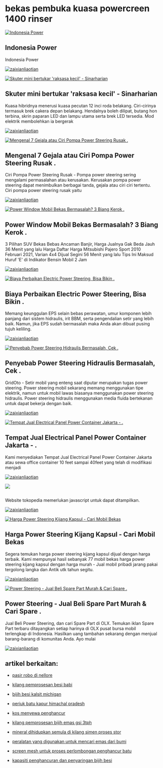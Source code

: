 # bekas pembuka kuasa powercreen 1400 rinser
<a href="https://mnn.zoosnet.net/LR/Chatpre.aspx?id=MNN94995150&p=https://topgrinding.com/" target="_blank">![Indonesia Power](https://github.com/technlg/images/blob/main/37.jpg)</a>
## Indonesia Power
Indonesia Power
<a href="https://mnn.zoosnet.net/LR/Chatpre.aspx?id=MNN94995150&p=https://topgrinding.com/" target="_blank"><img src="https://github.com/technlg/images/raw/main/chat11.jpg" alt="zaixianliaotian"/></a><a href="//whatsapp.shibangsoft.com/WhatsApp.php" ><img src="https://github.com/technlg/images/raw/main/chat11.png" alt=""></a>
<a href="https://mnn.zoosnet.net/LR/Chatpre.aspx?id=MNN94995150&p=https://topgrinding.com/" target="_blank">![Skuter mini bertukar 'raksasa kecil' - Sinarharian](https://github.com/technlg/images/blob/main/62.jpg)</a>
## Skuter mini bertukar 'raksasa kecil' - Sinarharian
Kuasa hibridnya menerusi kuasa pecutan 12 inci roda belakang. Ciri-cirinya termasuk brek cakera depan belakang. Hendalnya boleh dilipat, butang hon terbina, skrin paparan LED dan lampu utama serta brek LED tersedia. Mod elektrik membolehkan ia bergerak
<a href="https://mnn.zoosnet.net/LR/Chatpre.aspx?id=MNN94995150&p=https://topgrinding.com/" target="_blank"><img src="https://github.com/technlg/images/raw/main/chat11.jpg" alt="zaixianliaotian"/></a><a href="//whatsapp.shibangsoft.com/WhatsApp.php" ><img src="https://github.com/technlg/images/raw/main/chat11.png" alt=""></a>
<a href="https://mnn.zoosnet.net/LR/Chatpre.aspx?id=MNN94995150&p=https://topgrinding.com/" target="_blank">![Mengenal 7 Gejala atau Ciri Pompa Power Steering Rusak .](https://github.com/technlg/images/blob/main/43.jpg)</a>
## Mengenal 7 Gejala atau Ciri Pompa Power Steering Rusak .
Ciri Pompa Power Steering Rusak - Pompa power steering sering mengalami permasalahan atau kerusakan. Kerusakan pompa power steering dapat menimbulkan berbagai tanda, gejala atau ciri ciri tertentu. Ciri pompa power steering rusak yaitu
<a href="https://mnn.zoosnet.net/LR/Chatpre.aspx?id=MNN94995150&p=https://topgrinding.com/" target="_blank"><img src="https://github.com/technlg/images/raw/main/chat11.jpg" alt="zaixianliaotian"/></a><a href="//whatsapp.shibangsoft.com/WhatsApp.php" ><img src="https://github.com/technlg/images/raw/main/chat11.png" alt=""></a>
<a href="https://mnn.zoosnet.net/LR/Chatpre.aspx?id=MNN94995150&p=https://topgrinding.com/" target="_blank">![Power Window Mobil Bekas Bermasalah? 3 Biang Kerok .](https://github.com/technlg/images/blob/main/17.jpg)</a>
## Power Window Mobil Bekas Bermasalah? 3 Biang Kerok .
3 Pilihan SUV Bekas Bebas Ancaman Banjir, Harga Jualnya Gak Beda Jauh 36 Menit yang lalu Harga Daftar Harga Mitsubishi Pajero Sport 2010 Februari 2021, Varian 4x4 Dijual Segini 56 Menit yang lalu Tips Ini Maksud Huruf 'E' di Indikator Bensin Mobil 2 Jam 
<a href="https://mnn.zoosnet.net/LR/Chatpre.aspx?id=MNN94995150&p=https://topgrinding.com/" target="_blank"><img src="https://github.com/technlg/images/raw/main/chat11.jpg" alt="zaixianliaotian"/></a><a href="//whatsapp.shibangsoft.com/WhatsApp.php" ><img src="https://github.com/technlg/images/raw/main/chat11.png" alt=""></a>
<a href="https://mnn.zoosnet.net/LR/Chatpre.aspx?id=MNN94995150&p=https://topgrinding.com/" target="_blank">![Biaya Perbaikan Electric Power Steering, Bisa Bikin .](https://github.com/technlg/images/blob/main/61.jpg)</a>
## Biaya Perbaikan Electric Power Steering, Bisa Bikin .
Memang keunggulan EPS selain bebas perawatan, umur komponen lebih panjang dari sistem hidraulis, irit BBM, serta pengendalian setir yang lebih baik. Namun, jika EPS sudah bermasalah maka Anda akan dibuat pusing tujuh keliling.
<a href="https://mnn.zoosnet.net/LR/Chatpre.aspx?id=MNN94995150&p=https://topgrinding.com/" target="_blank"><img src="https://github.com/technlg/images/raw/main/chat11.jpg" alt="zaixianliaotian"/></a><a href="//whatsapp.shibangsoft.com/WhatsApp.php" ><img src="https://github.com/technlg/images/raw/main/chat11.png" alt=""></a>
<a href="https://mnn.zoosnet.net/LR/Chatpre.aspx?id=MNN94995150&p=https://topgrinding.com/" target="_blank">![Penyebab Power Steering Hidraulis Bermasalah, Cek .](https://github.com/technlg/images/blob/main/17.jpg)</a>
## Penyebab Power Steering Hidraulis Bermasalah, Cek .
GridOto - Setir mobil yang enteng saat diputar merupakan tugas power steering. Power steering mobil sekarang memang menggunakan tipe elektrik, namun untuk mobil lawas biasanya menggunakan power steering hidraulis. Power steering hidraulis menggunakan media fluida bertekanan untuk dapat bekerja dengan baik. 
<a href="https://mnn.zoosnet.net/LR/Chatpre.aspx?id=MNN94995150&p=https://topgrinding.com/" target="_blank"><img src="https://github.com/technlg/images/raw/main/chat11.jpg" alt="zaixianliaotian"/></a><a href="//whatsapp.shibangsoft.com/WhatsApp.php" ><img src="https://github.com/technlg/images/raw/main/chat11.png" alt=""></a>
<a href="https://mnn.zoosnet.net/LR/Chatpre.aspx?id=MNN94995150&p=https://topgrinding.com/" target="_blank">![Tempat Jual Electrical Panel Power Container Jakarta - .](https://github.com/technlg/images/blob/main/44.jpg)</a>
## Tempat Jual Electrical Panel Power Container Jakarta - .
Kami menyediakan Tempat Jual Electrical Panel Power Container Jakarta atau sewa office container 10 feet sampai 40feet yang telah di modifikasi menjadi
<a href="https://mnn.zoosnet.net/LR/Chatpre.aspx?id=MNN94995150&p=https://topgrinding.com/" target="_blank"><img src="https://github.com/technlg/images/raw/main/chat11.jpg" alt="zaixianliaotian"/></a><a href="//whatsapp.shibangsoft.com/WhatsApp.php" ><img src="https://github.com/technlg/images/raw/main/chat11.png" alt=""></a>
<a href="https://mnn.zoosnet.net/LR/Chatpre.aspx?id=MNN94995150&p=https://topgrinding.com/" target="_blank">![](https://github.com/technlg/images/blob/main/51.jpg)</a>
## 
Website tokopedia memerlukan javascript untuk dapat ditampilkan.
<a href="https://mnn.zoosnet.net/LR/Chatpre.aspx?id=MNN94995150&p=https://topgrinding.com/" target="_blank"><img src="https://github.com/technlg/images/raw/main/chat11.jpg" alt="zaixianliaotian"/></a><a href="//whatsapp.shibangsoft.com/WhatsApp.php" ><img src="https://github.com/technlg/images/raw/main/chat11.png" alt=""></a>
<a href="https://mnn.zoosnet.net/LR/Chatpre.aspx?id=MNN94995150&p=https://topgrinding.com/" target="_blank">![Harga Power Steering Kijang Kapsul - Cari Mobil Bekas](https://github.com/technlg/images/blob/main/49.jpg)</a>
## Harga Power Steering Kijang Kapsul - Cari Mobil Bekas
Segera temukan harga power steering kijang kapsul dijual dengan harga terbaik. Kami mempunyai hasil sebanyak 77 mobil bekas harga power steering kijang kapsul dengan harga murah - Jual mobil pribadi jarang pakai tergolong langka dan Antik utk tahun segitu. 
<a href="https://mnn.zoosnet.net/LR/Chatpre.aspx?id=MNN94995150&p=https://topgrinding.com/" target="_blank"><img src="https://github.com/technlg/images/raw/main/chat11.jpg" alt="zaixianliaotian"/></a><a href="//whatsapp.shibangsoft.com/WhatsApp.php" ><img src="https://github.com/technlg/images/raw/main/chat11.png" alt=""></a>
<a href="https://mnn.zoosnet.net/LR/Chatpre.aspx?id=MNN94995150&p=https://topgrinding.com/" target="_blank">![Power Steering - Jual Beli Spare Part Murah & Cari Spare .](https://github.com/technlg/images/blob/main/6.jpg)</a>
## Power Steering - Jual Beli Spare Part Murah & Cari Spare .
Jual Beli Power Steering, dan cari Spare Part di OLX. Temukan iklan Spare Part terbaru ditayangkan setiap harinya di OLX pusat bursa mobil terlengkap di Indonesia. Hasilkan uang tambahan sekarang dengan menjual barang-barang di komunitas Anda. Ayo mulai
<a href="https://mnn.zoosnet.net/LR/Chatpre.aspx?id=MNN94995150&p=https://topgrinding.com/" target="_blank"><img src="https://github.com/technlg/images/raw/main/chat11.jpg" alt="zaixianliaotian"/></a><a href="//whatsapp.shibangsoft.com/WhatsApp.php" ><img src="https://github.com/technlg/images/raw/main/chat11.png" alt=""></a>
## artikel berkaitan:
* [pasir robo di nellore](pasir%20robo%20di%20nellore.md)
* [kilang pemprosesan besi babi](kilang%20pemprosesan%20besi%20babi.md)
* [bijih besi kalsit michigan](bijih%20besi%20kalsit%20michigan.md)
* [periuk batu kapur himachal pradesh](periuk%20batu%20kapur%20himachal%20pradesh.md)
* [kos menyewa penghancur](kos%20menyewa%20penghancur.md)
* [kilang pemprosesan bijih emas gsi 3tph](kilang%20pemprosesan%20bijih%20emas%20gsi%203tph.md)
* [mineral dihidupkan semula di kilang simen proses stor](mineral%20dihidupkan%20semula%20di%20kilang%20simen%20proses%20stor.md)
* [peralatan yang digunakan untuk mencari emas dari bumi](peralatan%20yang%20digunakan%20untuk%20mencari%20emas%20dari%20bumi.md)
* [screen mesh untuk proses perlombongan penghancur batu](screen%20mesh%20untuk%20proses%20perlombongan%20penghancur%20batu.md)
* [kapasiti penghancuran dan penyaringan bijih besi](kapasiti%20penghancuran%20dan%20penyaringan%20bijih%20besi.md)
